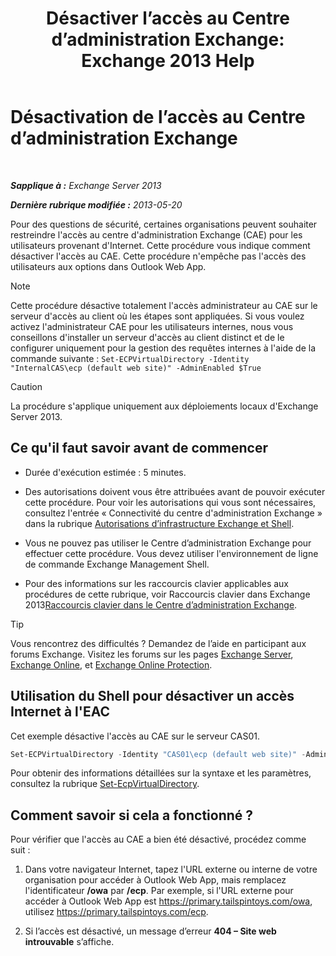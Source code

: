 ﻿---
title: 'Désactiver l’accès au Centre d’administration Exchange: Exchange 2013 Help'
TOCTitle: Désactivation de l’accès au Centre d’administration Exchange
ms:assetid: 49f4fa77-1722-4703-81c9-8724ae0334fb
ms:mtpsurl: https://technet.microsoft.com/fr-fr/library/JJ218639(v=EXCHG.150)
ms:contentKeyID: 50478065
ms.date: 05/23/2018
mtps_version: v=EXCHG.150
ms.translationtype: MT
---

# Désactivation de l’accès au Centre d’administration Exchange

 

_**Sapplique à :** Exchange Server 2013_

_**Dernière rubrique modifiée :** 2013-05-20_

Pour des questions de sécurité, certaines organisations peuvent souhaiter restreindre l'accès au centre d'administration Exchange (CAE) pour les utilisateurs provenant d'Internet. Cette procédure vous indique comment désactiver l'accès au CAE. Cette procédure n'empêche pas l'accès des utilisateurs aux options dans Outlook Web App.

> [!NOTE]
> Cette procédure désactive totalement l'accès administrateur au CAE sur le serveur d'accès au client où les étapes sont appliquées. Si vous voulez activez l'administrateur CAE pour les utilisateurs internes, nous vous conseillons d'installer un serveur d'accès au client distinct et de le configurer uniquement pour la gestion des requêtes internes à l'aide de la commande suivante :
> <code>Set-ECPVirtualDirectory -Identity &quot;InternalCAS\ecp (default web site)&quot; -AdminEnabled $True</code>


> [!CAUTION]
> La procédure s'applique uniquement aux déploiements locaux d'Exchange Server 2013.


## Ce qu'il faut savoir avant de commencer

  - Durée d'exécution estimée : 5 minutes.

  - Des autorisations doivent vous être attribuées avant de pouvoir exécuter cette procédure. Pour voir les autorisations qui vous sont nécessaires, consultez l'entrée « Connectivité du centre d'administration Exchange » dans la rubrique [Autorisations d’infrastructure Exchange et Shell](exchange-and-shell-infrastructure-permissions-exchange-2013-help.md).

  - Vous ne pouvez pas utiliser le Centre d’administration Exchange pour effectuer cette procédure. Vous devez utiliser l'environnement de ligne de commande Exchange Management Shell.

  - Pour des informations sur les raccourcis clavier applicables aux procédures de cette rubrique, voir Raccourcis clavier dans Exchange 2013[Raccourcis clavier dans le Centre d’administration Exchange](keyboard-shortcuts-in-the-exchange-admin-center-exchange-online-protection-help.md).

> [!TIP]
> Vous rencontrez des difficultés ? Demandez de l’aide en participant aux forums Exchange. Visitez les forums sur les pages <a href="https://go.microsoft.com/fwlink/p/?linkid=60612">Exchange Server</a>, <a href="https://go.microsoft.com/fwlink/p/?linkid=267542">Exchange Online</a>, et <a href="https://go.microsoft.com/fwlink/p/?linkid=285351">Exchange Online Protection</a>.


## Utilisation du Shell pour désactiver un accès Internet à l'EAC

Cet exemple désactive l'accès au CAE sur le serveur CAS01.

```powershell
Set-ECPVirtualDirectory -Identity "CAS01\ecp (default web site)" -AdminEnabled $false
```

Pour obtenir des informations détaillées sur la syntaxe et les paramètres, consultez la rubrique [Set-EcpVirtualDirectory](https://technet.microsoft.com/fr-fr/library/dd297991\(v=exchg.150\)).

## Comment savoir si cela a fonctionné ?

Pour vérifier que l'accès au CAE a bien été désactivé, procédez comme suit :

1.  Dans votre navigateur Internet, tapez l'URL externe ou interne de votre organisation pour accéder à Outlook Web App, mais remplacez l'identificateur **/owa** par **/ecp**. Par exemple, si l'URL externe pour accéder à Outlook Web App est https://primary.tailspintoys.com/owa, utilisez https://primary.tailspintoys.com/ecp.

2.  Si l’accès est désactivé, un message d’erreur **404 – Site web introuvable** s’affiche.

